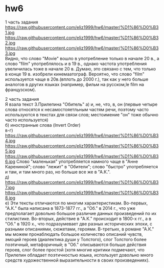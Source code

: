 # hw6
1 часть задания   
https://raw.githubusercontent.com/eliz1999/hw6/master/%D1%86%D0%B31.jpg
https://raw.githubusercontent.com/eliz1999/hw6/master/%D1%86%D0%B32.jpg
https://raw.githubusercontent.com/eliz1999/hw6/master/%D1%86%D0%B33.jpg   
Видно, что слово "Movie" вошло в употребление только в начале 20 в., а слово "film" употреблялось и в 19 в., однако частота употребления увеличилась тоже в начале 20 в. Думаю, это связано с тем, что только в конце 19 в. изобрели кинемаатограф. Вероятно, что слово "film" используется чаще в 20в.(вплоть до 2000 г.), так как у него больше аналогов в других языках (например, фильм на русском,le film на французском). 

2 часть задания    
Я взала текст З.Прилепина "Обитель"
а) и, не, что, в, он (первые четыре слова относятся к несамостояетльным частям речи, поэтому часто используются в текстах для связи слов; местоимение "он" тоже обычно часто используется)   
б) иностранные слова (Invert Order)    
в-г) https://raw.githubusercontent.com/eliz1999/hw6/master/%D1%86%D0%B34.jpg
https://raw.githubusercontent.com/eliz1999/hw6/master/%D1%86%D0%B35.jpg
https://raw.githubusercontent.com/eliz1999/hw6/master/%D1%86%D0%B36.jpg
Слово "маленькая" употребляется намного чаще в "Анне Карениной"; слово "лежит" в "Обители"; слово "быстро" употребляется и там, и там много раз, но больше все же в "А.К.".     
д) https://raw.githubusercontent.com/eliz1999/hw6/master/%D1%86%D0%B37.jpg
https://raw.githubusercontent.com/eliz1999/hw6/master/%D1%86%D0%B38.jpg       
е) Эти тексты отличаются по многим характеристикам. Во-первых, "А.К." была написана в 1873-1877 гг., а "Об." в 2014 г., что уже предполагает довольно большое различие данных произведений по их стилистике. Во-вторых, действие в "А.К." происходит в 1800-х гг., а в "Об." в 1920 х., что подразумевает две разных исторических эпохи, с разными описаниями, сюжетами, героями. В-третьих, в романе "А.К." мы можем пронаблюдать большое количество описаний чувств, эмоций героев (диалектика души у Толстого), слог Толстого более поэтичный, метафоричный; в "Об." описываются больше действия героев, слог более простой (хотя многие критики подмечают, что Прилепин обладает поэтичностью языка, использует довольно много средств художественной выразительности в своих произведениях).      
